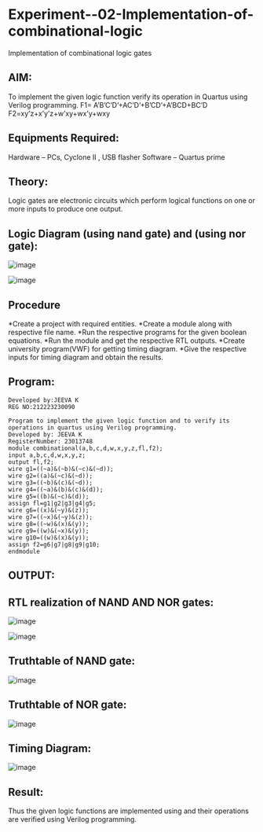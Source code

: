 # Experiment--02-Implementation-of-combinational-logic
Implementation of combinational logic gates
## AIM:
To implement the given logic function verify its operation in Quartus using Verilog programming.
 F1= A’B’C’D’+AC’D’+B’CD’+A’BCD+BC’D
F2=xy’z+x’y’z+w’xy+wx’y+wxy
## Equipments Required:
Hardware – PCs, Cyclone II , USB flasher
Software – Quartus prime
## Theory:
Logic gates are electronic circuits which perform logical functions on one or more inputs to produce one output.
## Logic Diagram (using nand gate) and (using nor gate):
![image](https://github.com/JeevaMurthy/Experiment--02-Implementation-of-combinational-logic-/assets/147222117/92390ee1-d19c-4315-a7d0-b585cfaa73df)

![image](https://github.com/JeevaMurthy/Experiment--02-Implementation-of-combinational-logic-/assets/147222117/82b0199f-cb59-469b-ae07-7c4e077383a0)

## Procedure
*Create a project with required entities.
*Create a module along with respective file name.
*Run the respective programs for the given boolean equations.
*Run the module and get the respective RTL outputs.
*Create university program(VWF) for getting timing diagram.
*Give the respective inputs for timing diagram and obtain the results.
## Program:
```
Developed by:JEEVA K
REG NO:212223230090
```
```
Program to implement the given logic function and to verify its operations in quartus using Verilog programming.
Developed by: JEEVA K
RegisterNumber: 23013748
module combinational(a,b,c,d,w,x,y,z,fl,f2);
input a,b,c,d,w,x,y,z;
output fl,f2;
wire g1=((~a)&(~b)&(~c)&(~d)); 
wire g2=((a)&(~c)&(~d));
wire g3=((~b)&(c)&(~d));
wire g4=((~a)&(b)&(c)&(d)); 
wire g5=((b)&(~c)&(d));
assign fl=g1|g2|g3|g4|g5; 
wire g6=((x)&(~y)&(z));
wire g7=((~x)&(~y)&(z));
wire g8=((~w)&(x)&(y)); 
wire g9=((w)&(~x)&(y));
wire g10=((w)&(x)&(y)); 
assign f2=g6|g7|g8|g9|g10;
endmodule
```
## OUTPUT:
## RTL realization of NAND AND NOR gates:
![image](https://github.com/JeevaMurthy/Experiment--02-Implementation-of-combinational-logic-/assets/147222117/6fcee4a7-37c3-404c-bc99-f177c4292cb8)

![image](https://github.com/JeevaMurthy/Experiment--02-Implementation-of-combinational-logic-/assets/147222117/144e837f-3b67-49a9-bcb5-d05a083d3ba4)

## Truthtable of NAND gate:
![image](https://github.com/JeevaMurthy/Experiment--02-Implementation-of-combinational-logic-/assets/147222117/1cc76e14-ca47-4c64-8490-5e67a94dca58)
## Truthtable of NOR gate:
![image](https://github.com/JeevaMurthy/Experiment--02-Implementation-of-combinational-logic-/assets/147222117/80e3ea5d-4627-4866-a4ec-f60ddd455765)

## Timing Diagram:
![image](https://github.com/JeevaMurthy/Experiment--02-Implementation-of-combinational-logic-/assets/147222117/6287881a-2436-463c-9c1b-239b54a97936)

## Result:
Thus the given logic functions are implemented using  and their operations are verified using Verilog programming.
